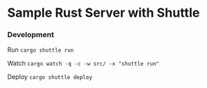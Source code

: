 Sample Rust Server with Shuttle
===

### Development

Run
`cargo shuttle run`

Watch
`cargo watch -q -c -w src/ -x "shuttle run"`

Deploy
`cargo shuttle deploy`
